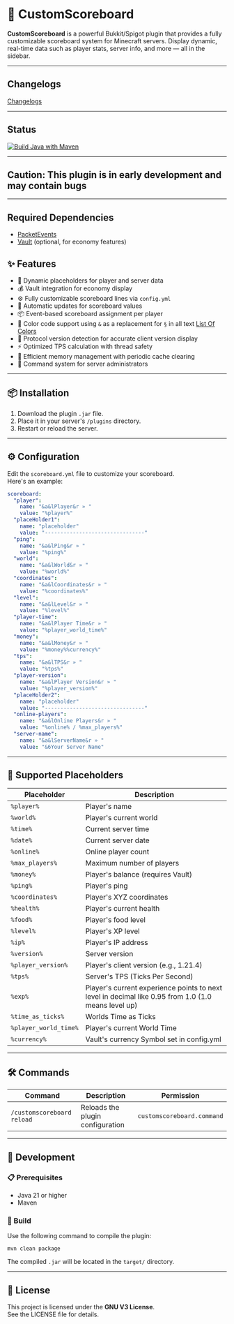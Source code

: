 # 🎯 CustomScoreboard

**CustomScoreboard** is a powerful Bukkit/Spigot plugin that provides a fully customizable scoreboard system for Minecraft servers. Display dynamic, real-time data such as player stats, server info, and more — all in the sidebar.

---

## Changelogs

[Changelogs](https://github.com/frame-dev/CustomScoreboard/blob/master/CHANGELOG.md)

---

## Status

[![Build Java with Maven](https://github.com/frame-dev/CustomScoreboard/actions/workflows/maven.yml/badge.svg)](https://github.com/frame-dev/CustomScoreboard/actions/workflows/maven.yml)

---

## Caution: This plugin is in **early development** and may contain bugs

---

## Required Dependencies

- [PacketEvents](https://www.spigotmc.org/resources/packetevents-api.80279/)
- [Vault](https://www.spigotmc.org/resources/vault.34315/) (optional, for economy features)

## ✨ Features

- 🎯 Dynamic placeholders for player and server data
- 💰 Vault integration for economy display
- ⚙️ Fully customizable scoreboard lines via `config.yml`
- 🔄 Automatic updates for scoreboard values
- 📦 Event-based scoreboard assignment per player
- 🎨 Color code support using `&` as a replacement for `§` in all text [List Of Colors](https://minecraft.fandom.com/wiki/Formatting_codes)
- 🔄 Protocol version detection for accurate client version display
- ⚡ Optimized TPS calculation with thread safety
- 💾 Efficient memory management with periodic cache clearing
- 🔧 Command system for server administrators

---

## 📦 Installation

1. Download the plugin `.jar` file.
2. Place it in your server's `/plugins` directory.
3. Restart or reload the server.

---

## ⚙️ Configuration

Edit the `scoreboard.yml` file to customize your scoreboard.  
Here's an example:

``` yaml
scoreboard:
  "player":
    name: "&a&lPlayer&r » "
    value: "%player%"
  "placeHolder1":
    name: "placeholder"
    value: "--------------------------------"
  "ping":
    name: "&a&lPing&r » "
    value: "%ping%"
  "world":
    name: "&a&lWorld&r » "
    value: "%world%"
  "coordinates":
    name: "&a&lCoordinates&r » "
    value: "%coordinates%"
  "level":
    name: "&a&lLevel&r » "
    value: "%level%"
  "player-time":
    name: "&a&lPlayer Time&r » "
    value: "%player_world_time%"
  "money":
    name: "&a&lMoney&r » "
    value: "%money%%currency%"
  "tps":
    name: "&a&lTPS&r » "
    value: "%tps%"
  "player-version":
    name: "&a&lPlayer Version&r » "
    value: "%player_version%"
  "placeHolder2":
    name: "placeholder"
    value: "--------------------------------"
  "online-players":
    name: "&a&lOnline Players&r » "
    value: "%online% / %max_players%"
  "server-name":
    name: "&a&lServerName&r » "
    value: "&6Your Server Name"
```

---

## 🧩 Supported Placeholders

| Placeholder        | Description                         |
|--------------------|-------------------------------------|
| `%player%`         | Player's name                       |
| `%world%`          | Player's current world              |
| `%time%`           | Current server time                 |
| `%date%`           | Current server date                 |
| `%online%`         | Online player count                 |
| `%max_players%`    | Maximum number of players           |
| `%money%`          | Player's balance (requires Vault)   |
| `%ping%`           | Player's ping                       |
| `%coordinates%`    | Player's XYZ coordinates            |
| `%health%`         | Player's current health             |
| `%food%`           | Player's food level                 |
| `%level%`          | Player's XP level                   |
| `%ip%`             | Player's IP address                 |
| `%version%`        | Server version                      |
| `%player_version%` | Player's client version (e.g., 1.21.4) |
| `%tps%`            | Server's TPS (Ticks Per Second)     |
| `%exp%`            | Player's current experience points to next level in decimal like 0.95 from 1.0 (1.0 means level up) |
| `%time_as_ticks%`  | Worlds Time as Ticks                |
| `%player_world_time%` | Player's current World Time      |
| `%currency%`       | Vault's currency Symbol set in config.yml |

---

## 🛠️ Commands

| Command | Description | Permission |
|---------|-------------|------------|
| `/customscoreboard reload` | Reloads the plugin configuration | `customscoreboard.command` |

---

## 🧪 Development

### 📋 Prerequisites

- Java 21 or higher
- Maven

### 🔧 Build

Use the following command to compile the plugin:

``` shell
mvn clean package
```

The compiled `.jar` will be located in the `target/` directory.

---

## 📄 License

This project is licensed under the **GNU V3 License**.  
See the LICENSE file for details.
